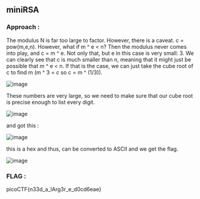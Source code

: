 ## miniRSA

### Approach :

 The modulus N is far too large to factor. However, there is a caveat. c = pow(m,e,n). 
 However, what if m ^ e < n? Then the modulus never comes into play, and c = m ^ e. Not only that, but e in this case is very small: 3.
 We can clearly see that c is much smaller than n, meaning that it might just be possible that m ^ e < n. If that is the case, we can just take the cube root of c to find m (m ^ 3 = c so c = m ^ (1/3)).

 ![image](https://github.com/parthhhhh21/picoCTF-writeups/assets/148140667/45732edd-256f-4447-b15e-b72a4127de9b)


These numbers are very large, so we need to make sure that our cube root is precise enough to list every digit.

![image](https://github.com/parthhhhh21/picoCTF-writeups/assets/148140667/338718dd-0bc4-40ec-8572-301999c8975e)

and got this :


![image](https://github.com/parthhhhh21/picoCTF-writeups/assets/148140667/78e9337e-78cb-41ce-bebe-a74adf264bea)



this is a hex and thus, can be converted to ASCII and we get the flag.



![image](https://github.com/parthhhhh21/picoCTF-writeups/assets/148140667/866ade4b-dff5-4c96-b8f3-5ac36583efce)



### FLAG :

picoCTF{n33d_a_lArg3r_e_d0cd6eae}







